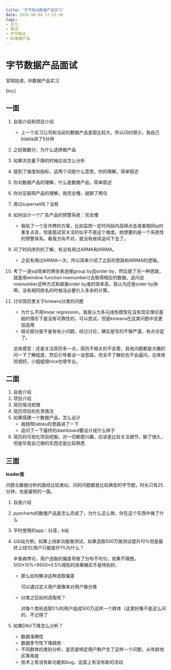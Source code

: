 ```yaml
---
title: '字节跳动数据产品实习'
date: 2020-08-04 17:53:58
tags:
- 实习
- 面试
- 字节跳动
- BI数据产品
---
```

# 字节数据产品面试
官网投递，BI数据产品实习
<!--more-->
[toc]

## 一面

1. 自我介绍和项目介绍

   * 上一个实习公司和当前的数据产品差距比较大，所以问的很少，我自己blabla讲了5分钟

2. 之前做数分，为什么选择做产品

3. 如果浏览量下降的时候应该怎么分析

4. 提到了维度和指标，这两个词是什么意思，你的理解，简单叙述

5. 你对数据产品的理解，什么是数据产品，简单叙述

6. 你对互联网产品的理解，我完全懵，就聊了两句

7. 用过superset吗？没有

8. 如何设计一个广告产品的预警系统：完全懵

   * 我给了一个反作弊的方案，比如监控一定时间段内高频点击或者相同ip的重复点击，但是面试官关注的似乎不是这个维度。她想要的是一个系统性的预警体系。看我方向不对，就没有继续追问下去了。

9. 问了时间序列的了解，有没有用过ARMA和ARIMA。

   * 之前有用过ARIMA一次，所以简单介绍了之前的思路和ARIMA的逻辑。

10. 考了一道sql简单的两张表连接group by加order by，然后提了另一种思路，就是用window function rownumber()去取得相应的数据。追问说rownumber这种方式和直接order by谁的效率高，我认为还是order by快啊，没有相同排名的时候没必要引入多余的计算。

11. 讨论简历里关于kmeans分类的问题

    * 为什么不用linear regression，我是认为多元线性模型在没有现实理论基础的情形下是没有可靠性的，可以尝试，但是kmeans在这类问题中会更加适用
    * 结论部分是不是有些小问题，经过讨论，确实是写的不够严谨，有点仓促了。

    总体感受：还是关注简历多一点，简历不相关的不会管，其他问题都是大概的问一下了解程度，然后引导着谈一谈思路，完全不了解的也不会逼问，总体体验很好。小姐姐很nice也很专业。

## 二面

1. 自我介绍
2. 项目介绍
3. 简历情况梳理
4. 简历项目的负责情况
5. 如果搭建一个数据产品，怎么设计
   * 我按照tableu的思路讲了一下
   * 追问了一下最终的dashboard要设计成什么样子
6. 简历的可视化项目挖掘，对一切都感兴趣，应该是比较关注细节，聊了很久，但是毕竟自己做的东西还是比较熟悉

## 三面

**leader面**

问题与数据分析的面经比较类似，问的问题都是比较典型的字节题，时长只有25分钟，也是最短的一面。

1. 自我介绍

2. pyecharts的数据产品是怎么完成了，为什么这么做，你在这个东西中做了什么

3. 平时使用的app：抖音，b站

4. 以b站为例，如果上线新功能做测试，如果选取500万做测试提升10%但是最终上线1亿用户只能提升1%为什么？

   辛普森悖论，用户选取的偏差导致了分布不均匀，效果不理想。500\*10%+9500\*0.5%得到的效果确实不是特别好。

   * 那么如何解决这种选取偏差

     可以通过定义用户画像来对用户做分类

   * 分类之后如何选取呢？

     对每个类别选取5%的用户组成500万这样一个群体（这里好像不是这么问的，不记得了

5. 如果DAU下降怎么分析？
   * 数据准确性
   * 数据季节性下降趋势
   * 不同群体的类别分析，是否是特定用户群产生了这样一个问题，从年龄地区等角度
   * 技术上有没有新功能和bug，运营上有没有新的活动
